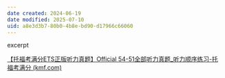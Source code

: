 ```yaml
---
date created: 2024-06-19
date modified: 2025-07-10
uid: a8e3d3b7-80b0-4b8e-bd90-d17966c66060
---
```


excerpt

<!-- more -->

[【托福考满分ETS正版听力真题】Official 54-51全部听力真题_听力顺序练习-托福考满分 (kmf.com)](https://toefl.kmf.com/listen/ets/new-order/0)
